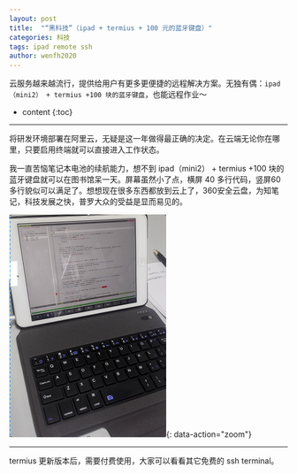 ```yaml
---
layout: post
title:  "“黑科技”（ipad + termius + 100 元的蓝牙键盘）"
categories: 科技
tags: ipad remote ssh
author: wenfh2020
---
```


云服务越来越流行，提供给用户有更多更便捷的远程解决方案。无独有偶：`ipad（mini2） + termius +100 块的蓝牙键盘`，也能远程作业～



* content
{:toc}

---

将研发环境部署在阿里云，无疑是这一年做得最正确的决定。在云端无论你在哪里，只要启用终端就可以直接进入工作状态。

我一直苦恼笔记本电池的续航能力，想不到 ipad（mini2） + termius +100 块的蓝牙键盘就可以在图书馆呆一天。屏幕虽然小了点，横屏 40 多行代码，竖屏60多行貌似可以满足了。想想现在很多东西都放到云上了，360安全云盘，为知笔记，科技发展之快，普罗大众的受益是显而易见的。

![作业中](/images/2020-03-01-20-44-53.png){: data-action="zoom"}

---

termius 更新版本后，需要付费使用，大家可以看看其它免费的 ssh terminal。
